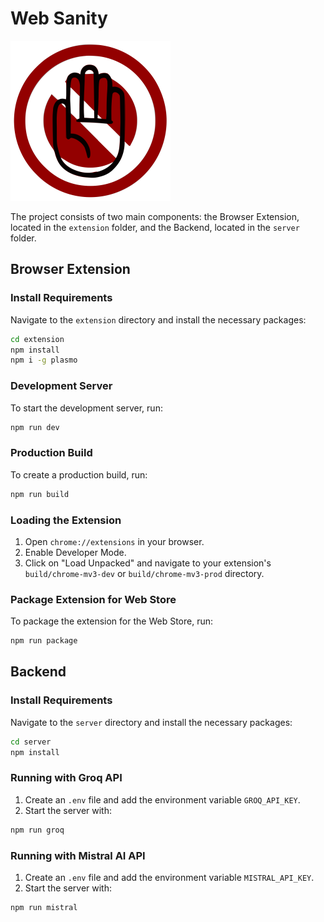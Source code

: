 # Web Sanity

<img src="https://github.com/ColinHuelsbusch/WebSanity/blob/main/extension/assets/logo.svg?raw=true" alt="Web Sanity" width="256"/>

The project consists of two main components: the Browser Extension, located in the `extension` folder, and the Backend, located in the `server` folder.

## Browser Extension

### Install Requirements
Navigate to the `extension` directory and install the necessary packages:

```sh
cd extension
npm install
npm i -g plasmo
```

### Development Server
To start the development server, run:

```sh
npm run dev
```

### Production Build
To create a production build, run:

```sh
npm run build
```

### Loading the Extension
1. Open `chrome://extensions` in your browser.
2. Enable Developer Mode.
3. Click on "Load Unpacked" and navigate to your extension's `build/chrome-mv3-dev` or `build/chrome-mv3-prod` directory.

### Package Extension for Web Store
To package the extension for the Web Store, run:

```sh
npm run package
```

## Backend

### Install Requirements
Navigate to the `server` directory and install the necessary packages:

```sh
cd server
npm install
```

### Running with Groq API
1. Create an `.env` file and add the environment variable `GROQ_API_KEY`.
2. Start the server with:

```sh
npm run groq
```

### Running with Mistral AI API
1. Create an `.env` file and add the environment variable `MISTRAL_API_KEY`.
2. Start the server with:

```sh
npm run mistral
```
